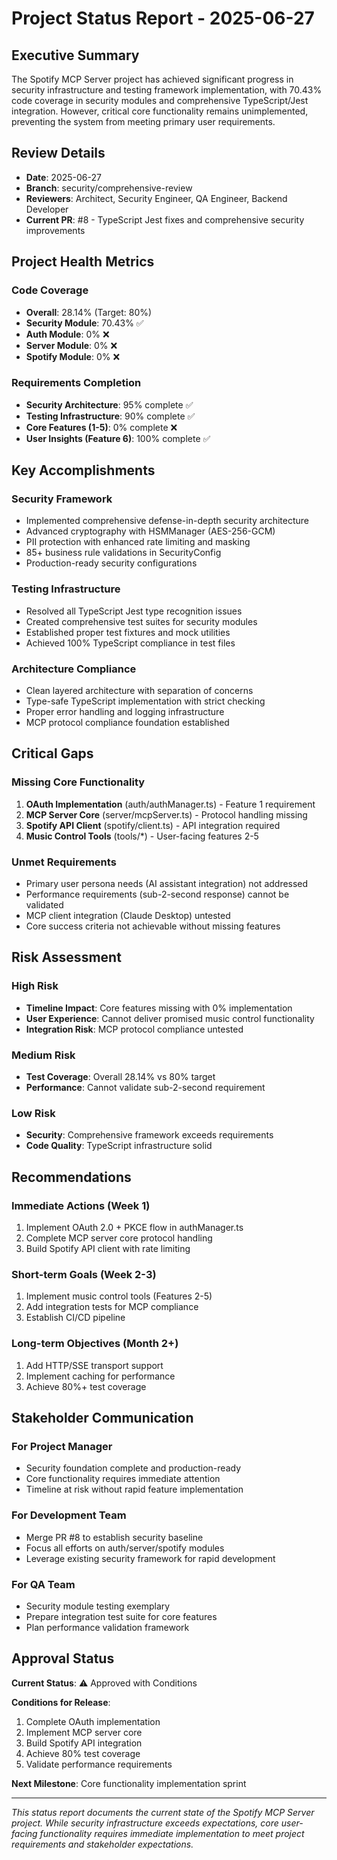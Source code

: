 # Project Status Report - 2025-06-27

## Executive Summary

The Spotify MCP Server project has achieved significant progress in security infrastructure and testing framework implementation, with 70.43% code coverage in security modules and comprehensive TypeScript/Jest integration. However, critical core functionality remains unimplemented, preventing the system from meeting primary user requirements.

## Review Details

- **Date**: 2025-06-27
- **Branch**: security/comprehensive-review
- **Reviewers**: Architect, Security Engineer, QA Engineer, Backend Developer
- **Current PR**: #8 - TypeScript Jest fixes and comprehensive security improvements

## Project Health Metrics

### Code Coverage
- **Overall**: 28.14% (Target: 80%)
- **Security Module**: 70.43% ✅
- **Auth Module**: 0% ❌
- **Server Module**: 0% ❌
- **Spotify Module**: 0% ❌

### Requirements Completion
- **Security Architecture**: 95% complete ✅
- **Testing Infrastructure**: 90% complete ✅
- **Core Features (1-5)**: 0% complete ❌
- **User Insights (Feature 6)**: 100% complete ✅

## Key Accomplishments

### Security Framework
- Implemented comprehensive defense-in-depth security architecture
- Advanced cryptography with HSMManager (AES-256-GCM)
- PII protection with enhanced rate limiting and masking
- 85+ business rule validations in SecurityConfig
- Production-ready security configurations

### Testing Infrastructure
- Resolved all TypeScript Jest type recognition issues
- Created comprehensive test suites for security modules
- Established proper test fixtures and mock utilities
- Achieved 100% TypeScript compliance in test files

### Architecture Compliance
- Clean layered architecture with separation of concerns
- Type-safe TypeScript implementation with strict checking
- Proper error handling and logging infrastructure
- MCP protocol compliance foundation established

## Critical Gaps

### Missing Core Functionality
1. **OAuth Implementation** (auth/authManager.ts) - Feature 1 requirement
2. **MCP Server Core** (server/mcpServer.ts) - Protocol handling missing
3. **Spotify API Client** (spotify/client.ts) - API integration required
4. **Music Control Tools** (tools/*) - User-facing features 2-5

### Unmet Requirements
- Primary user persona needs (AI assistant integration) not addressed
- Performance requirements (sub-2-second response) cannot be validated
- MCP client integration (Claude Desktop) untested
- Core success criteria not achievable without missing features

## Risk Assessment

### High Risk
- **Timeline Impact**: Core features missing with 0% implementation
- **User Experience**: Cannot deliver promised music control functionality
- **Integration Risk**: MCP protocol compliance untested

### Medium Risk
- **Test Coverage**: Overall 28.14% vs 80% target
- **Performance**: Cannot validate sub-2-second requirement

### Low Risk
- **Security**: Comprehensive framework exceeds requirements
- **Code Quality**: TypeScript infrastructure solid

## Recommendations

### Immediate Actions (Week 1)
1. Implement OAuth 2.0 + PKCE flow in authManager.ts
2. Complete MCP server core protocol handling
3. Build Spotify API client with rate limiting

### Short-term Goals (Week 2-3)
1. Implement music control tools (Features 2-5)
2. Add integration tests for MCP compliance
3. Establish CI/CD pipeline

### Long-term Objectives (Month 2+)
1. Add HTTP/SSE transport support
2. Implement caching for performance
3. Achieve 80%+ test coverage

## Stakeholder Communication

### For Project Manager
- Security foundation complete and production-ready
- Core functionality requires immediate attention
- Timeline at risk without rapid feature implementation

### For Development Team
- Merge PR #8 to establish security baseline
- Focus all efforts on auth/server/spotify modules
- Leverage existing security framework for rapid development

### For QA Team
- Security module testing exemplary
- Prepare integration test suite for core features
- Plan performance validation framework

## Approval Status

**Current Status**: ⚠️ Approved with Conditions

**Conditions for Release**:
1. Complete OAuth implementation
2. Implement MCP server core
3. Build Spotify API integration
4. Achieve 80% test coverage
5. Validate performance requirements

**Next Milestone**: Core functionality implementation sprint

---

*This status report documents the current state of the Spotify MCP Server project. While security infrastructure exceeds expectations, core user-facing functionality requires immediate implementation to meet project requirements and stakeholder expectations.*